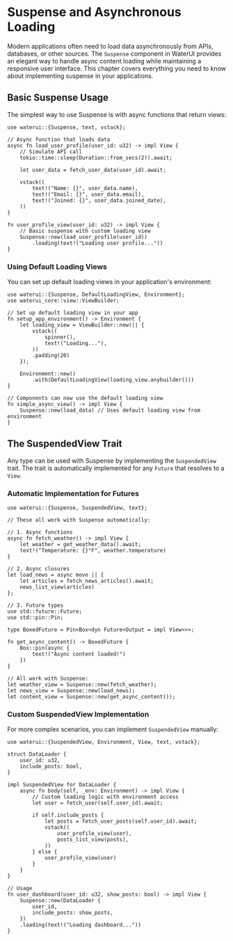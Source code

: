 # Suspense and Asynchronous Loading

Modern applications often need to load data asynchronously from APIs, databases, or other sources. The `Suspense` component in WaterUI provides an elegant way to handle async content loading while maintaining a responsive user interface. This chapter covers everything you need to know about implementing suspense in your applications.

## Basic Suspense Usage

The simplest way to use Suspense is with async functions that return views:

```rust,no_run
use waterui::{Suspense, text, vstack};

// Async function that loads data
async fn load_user_profile(user_id: u32) -> impl View {
    // Simulate API call
    tokio::time::sleep(Duration::from_secs(2)).await;
    
    let user_data = fetch_user_data(user_id).await;
    
    vstack((
        text!("Name: {}", user_data.name),
        text!("Email: {}", user_data.email),
        text!("Joined: {}", user_data.joined_date),
    ))
}

fn user_profile_view(user_id: u32) -> impl View {
    // Basic suspense with custom loading view
    Suspense::new(load_user_profile(user_id))
        .loading(text!("Loading user profile..."))
}
```

### Using Default Loading Views

You can set up default loading views in your application's environment:

```rust,no_run
use waterui::{Suspense, DefaultLoadingView, Environment};
use waterui_core::view::ViewBuilder;

// Set up default loading view in your app
fn setup_app_environment() -> Environment {
    let loading_view = ViewBuilder::new(|| {
        vstack((
            spinner(),
            text!("Loading..."),
        ))
        .padding(20)
    });
    
    Environment::new()
        .with(DefaultLoadingView(loading_view.anybuilder()))
}

// Components can now use the default loading view
fn simple_async_view() -> impl View {
    Suspense::new(load_data) // Uses default loading view from environment
}
```

## The SuspendedView Trait

Any type can be used with Suspense by implementing the `SuspendedView` trait. The trait is automatically implemented for any `Future` that resolves to a `View`.

### Automatic Implementation for Futures

```rust,no_run
use waterui::{Suspense, SuspendedView, text};

// These all work with Suspense automatically:

// 1. Async functions
async fn fetch_weather() -> impl View {
    let weather = get_weather_data().await;
    text!("Temperature: {}°F", weather.temperature)
}

// 2. Async closures
let load_news = async move || {
    let articles = fetch_news_articles().await;
    news_list_view(articles)
};

// 3. Future types
use std::future::Future;
use std::pin::Pin;

type BoxedFuture = Pin<Box<dyn Future<Output = impl View>>>;

fn get_async_content() -> BoxedFuture {
    Box::pin(async {
        text!("Async content loaded!")
    })
}

// All work with Suspense:
let weather_view = Suspense::new(fetch_weather);
let news_view = Suspense::new(load_news);
let content_view = Suspense::new(get_async_content());
```

### Custom SuspendedView Implementation

For more complex scenarios, you can implement `SuspendedView` manually:

```rust,no_run
use waterui::{SuspendedView, Environment, View, text, vstack};

struct DataLoader {
    user_id: u32,
    include_posts: bool,
}

impl SuspendedView for DataLoader {
    async fn body(self, _env: Environment) -> impl View {
        // Custom loading logic with environment access
        let user = fetch_user(self.user_id).await;
        
        if self.include_posts {
            let posts = fetch_user_posts(self.user_id).await;
            vstack((
                user_profile_view(user),
                posts_list_view(posts),
            ))
        } else {
            user_profile_view(user)
        }
    }
}

// Usage
fn user_dashboard(user_id: u32, show_posts: bool) -> impl View {
    Suspense::new(DataLoader {
        user_id,
        include_posts: show_posts,
    })
    .loading(text!("Loading dashboard..."))
}
```
